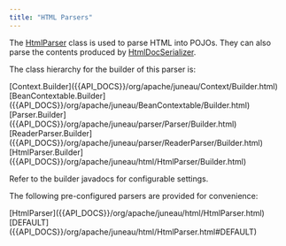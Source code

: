 ```yaml
---
title: "HTML Parsers"
---
```


The [HtmlParser]({{API_DOCS}}/org/apache/juneau/html/HtmlParser.html) class is used to parse HTML into POJOs.
They can also parse the contents produced by [HtmlDocSerializer]({{API_DOCS}}/org/apache/juneau/html/HtmlDocSerializer.html).

The class hierarchy for the builder of this parser is:

<tree>
<node-0><java-abstract-class>[Context.Builder]({{API_DOCS}}/org/apache/juneau/Context/Builder.html)</java-abstract-class></node-0>
<node-1><java-abstract-class>[BeanContextable.Builder]({{API_DOCS}}/org/apache/juneau/BeanContextable/Builder.html)</java-abstract-class></node-1>
<node-2><java-abstract-class>[Parser.Builder]({{API_DOCS}}/org/apache/juneau/parser/Parser/Builder.html)</java-abstract-class></node-2>
<node-3><java-abstract-class>[ReaderParser.Builder]({{API_DOCS}}/org/apache/juneau/parser/ReaderParser/Builder.html)</java-abstract-class></node-3>
<node-4><java-class>[HtmlParser.Builder]({{API_DOCS}}/org/apache/juneau/html/HtmlParser/Builder.html)</java-class></node-4>
</tree>

Refer to the builder javadocs for configurable settings.

The following pre-configured parsers are provided for convenience:

<tree>
<node-0><java-class>[HtmlParser]({{API_DOCS}}/org/apache/juneau/html/HtmlParser.html)</java-class></node-0>
<node-1><javac-field>[DEFAULT]({{API_DOCS}}/org/apache/juneau/html/HtmlParser.html#DEFAULT)</javac-field></node-1>
</tree>